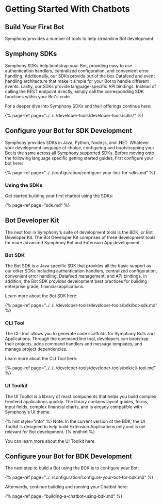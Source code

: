 # Getting Started With Chatbots

## Build Your First Bot

Symphony provides a number of tools to help streamline Bot development:

## Symphony SDKs

Symphony SDKs help bootstrap your Bot, providing easy to use authentication handlers, centralized configuration, and convenient error handling. Additionally, our SDKs provide out of the box Datafeed and event handling architecture that make it simple for your Bot to handle different events. Lastly, our SDKs provide language-specific API bindings. Instead of calling the REST endpoint directly, simply call the corresponding SDK functions within your Bot's code.

For a deeper dive into Symphony SDKs and their offerings continue here:

{% page-ref page="../../../developer-tools/developer-tools/sdks/" %}

## Configure your Bot for SDK Development

Symphony provides SDKs in Java, Python, Node.js, and .NET. Whatever your development language of choice, configuring and bootstrapping your Bot is the same across all Symphony supported SDKs. Before moving onto the following language specific getting started guides, first configure your bot here:

{% page-ref page="../../configuration/configure-your-bot-for-sdks.md" %}

### Using the SDKs

Get started building your first chatbot using the SDKs:

{% page-ref page="sdk.md" %}

## Bot Developer Kit

The next tool in Symphony's suite of development tools is the BDK, or Bot Developer Kit. The Bot Developer Kit comprises of three development tools for more advanced Symphony Bot and Extension App development.

### Bot SDK

The Bot SDK is a Java specific SDK that provides all the basic support as our other SDKs including authentication handlers, centralized configuration, convenient error handling, Datafeed management, and API bindings. In addition, the Bot SDK provides development best practices for building enterprise grade, financial applications.

Learn more about the Bot SDK here:

{% page-ref page="../../../developer-tools/developer-tools/bdk/bot-sdk.md" %}

### CLI Tool

The CLI tool allows you to generate code scaffolds for Symphony Bots and Applications. Through the command line tool, developers can bootstrap their projects, adds command handlers and message templates, and manage project dependencies.

Learn more about the CLI Tool here:

{% page-ref page="../../../developer-tools/developer-tools/bdk/cli-tool.md" %}

### UI Toolkit

The UI Toolkit is a library of react components that helps you build complex frontend applications quickly. The library contains layout guides, forms, input fields, complex financial charts, and is already compatible with Symphony's UI theme.

{% hint style="info" %}
Note: In the current version of the BDK, the UI Toolkit is designed to help build Extension Applications only and is not relevant for Bot development.
{% endhint %}

You can learn more about the UI Toolkit here:

## Configure your Bot for BDK Development

The next step to build a Bot using the BDK is to configure your Bot:

{% page-ref page="../../configuration/configure-your-bot-for-bdk.md" %}

Afterwards, continue building and running your Chatbot here:

{% page-ref page="building-a-chatbot-using-bdk.md" %}


